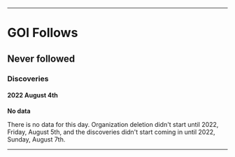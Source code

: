 
***

# GOI Follows

## Never followed

### Discoveries

#### 2022 August 4th

**No data**

There is no data for this day. Organization deletion didn't start until 2022, Friday, August 5th, and the discoveries didn't start coming in until 2022, Sunday, August 7th.

***
